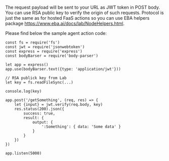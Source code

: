 The request payload will be sent to your URL as JWT token in POST body. You can use RSA public key to verify the origin of such requests. Protocol is just the same as for hosted FaaS actions so you can use EBA helpers package https://www.eba.ai/docs/lab/NodeHelpers.html.

Please find below the sample agent action code:

```
const fs = require('fs')
const jwt = require('jsonwebtoken')
const express = require('express')
const bodyBarser = require('body-parser')

let app = express()
app.use(bodyBarser.text({type: 'application/jwt'}))

// RSA publick key from Lab
let key = fs.readFileSync(...)

console.log(key)

app.post('/getSomething', (req, res) => {
    let {input} = jwt.verify(req.body, key)
    res.status(200).json({
        success: true,
        result: {
            output: {
                ':Something': { data: 'Some data' }
            }
        }
    })
})

app.listen(5000)
```
